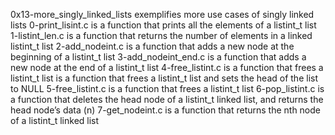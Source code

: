 0x13-more_singly_linked_lists exemplifies more use cases of singly linked lists
0-print_lisint.c is a function that prints all the elements of a listint_t list
1-listint_len.c is a function that returns the number of elements in a linked listint_t list
2-add_nodeint.c is  a function that adds a new node at the beginning of a listint_t list
3-add_nodeint_end.c is a function that adds a new node at the end of a listint_t list
4-free_listint.c is a function that frees a listint_t list
is  a function that frees a listint_t list and sets the head of the list to NULL
5-free_listint.c is a function that frees a listint_t list
6-pop_listint.c is a function that deletes the head node of a listint_t linked list, and returns the head node’s data (n)
7-get_nodeint.c is a function that returns the nth node of a listint_t linked list

